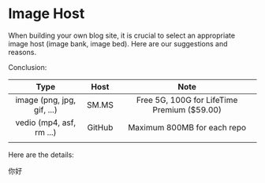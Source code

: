 # Image Host

When building your own blog site, it is crucial to select an appropriate image host (image bank, image bed). Here are our suggestions and reasons.

Conclusion: 

<div class='center'>

|Type| Host | Note |
|:-:|:-:|:-:|
| image (png, jpg, gif, ...) | SM.MS | Free 5G, 100G for LifeTime Premium ($59.00) |
| vedio (mp4, asf, rm ...)  | GitHub | Maximum 800MB for each repo |
|  |||

Here are the details:


</div>
<highl>你好</highl>
